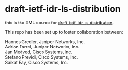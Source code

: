 draft-ietf-idr-ls-distribution
==============================

this is the XML source for [draft-ietf-idr-ls-distribution](http://tools.ietf.org/id/draft-ietf-idr-ls-distribution).

This repo has been set up to foster collaboration between:

Hannes Gredler, Juniper Networks, Inc.  
Adrian Farrel, Juniper Networks, Inc.  
Jan Medved, Cisco Systems, Inc.  
Stefano Previdi, Cisco Systems, Inc.  
Saikat Ray, Cisco Systems, Inc.  

